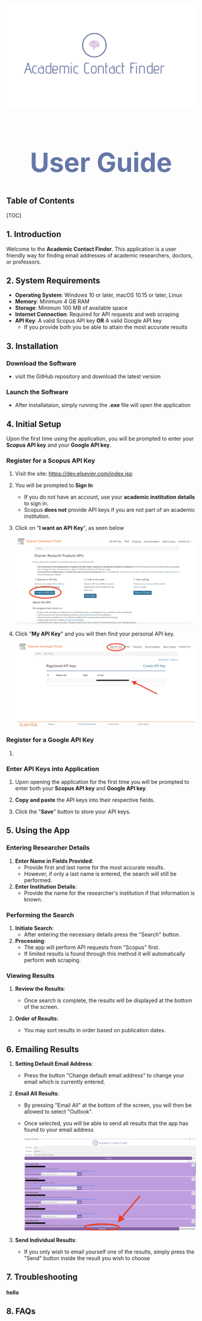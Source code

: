 

<img src="../images/Big_Header.png" style="margin: auto;">





<h1 style="text-align: center; font-size: 70px; color: #6576A8;">User Guide</h1>































## Table of Contents

[TOC]

## 1. Introduction

Welcome to the **Academic Contact Finder**. This application is a user friendly way for finding email addresses of academic researchers, doctors, or professors. 



## 2. System Requirements 

- **Operating System**: Windows 10 or later, macOS 10.15 or later, Linux
- **Memory**: Minimum 4 GB RAM
- **Storage**: Minimum 100 MB of available space
- **Internet Connection**: Required for API requests and web scraping
- **API Key**: A valid Scopus API key **OR** A valid Google API key
  - If you provide both you be able to attain the most accurate results




## 3. Installation

### Download the Software

- visit the GitHub repository and download the latest version

### Launch the Software 

* After installataion, simply running the **.exe** file will open the application 



## 4. Initial Setup 

Upon the first time using the application, you will be prompted to enter your **Scopus API key** and your **Google API key**.

### Register for a Scopus API Key

1. Visit the site: https://dev.elsevier.com/index.jsp

2. You will be prompted to **Sign In** 

   * If you do not have an account, use your **academic institution details** to sign in. 
   * Scopus **does not** provide API keys if you are not part of an academic institution.

3. Click on "**I want an API Key**", as seen below

   <img src="../images/IWantAnAPIKey.png" style="margin: auto;">

4. Click "**My API Key**" and you will then find your personal API key.

   <img src="../images/MyAPIKey.png" style="margin: auto;">



### Register for a Google API Key

1. 



### Enter API Keys into Application

1. Upon opening the application for the first time you will be prompted to enter both your **Scopus API key** and **Google API key**. 
2. **Copy and paste** the API keys into their respective fields.

3. Click the "**Save**" button to store your API keys. 



## 5. Using the App 

### Entering Researcher Details 

1. **Enter Name in Fields Provided**:
   - Provide first and last name for the most accurate results.
   - However, if only a last name is entered, the search will still be performed.
2. **Enter Institution Details**:
   - Provide the name for the researcher's institution if that information is known.

### Performing the Search

1. **Initiate Search**:
   - After entering the necessary details press the "Search" button.
2. **Processing**:
   - The app will perform API requests from "Scopus" first.
   - If limited results is found through this method it will automatically perform web scraping.

### Viewing Results 

1. **Review the Results**:
   - Once search is complete, the results will be displayed at the bottom of the screen.

2. **Order of Results**:
   - You may sort results in order based on publication dates. 

## 6. Emailing Results

1. **Setting Default Email Address**:
   - Press the button "Change default email address" to change your email which is currently entered.
   
2. **Email All Results**:
   - By pressing "Email All" at the bottom of the screen, you will then be allowed to select "Outlook". 
   
   - Once selected, you will be able to send all results that the app has found to your email address
   
     <img src="../images/EmailAllButton.png" style="margin: auto;">
   
3. **Send Individual Results**:
   - If you only wish to email yourself one of the results, simply press the "Send" button inside the result you wish to choose



## 7. Troubleshooting

#### hello





## 8. FAQs



